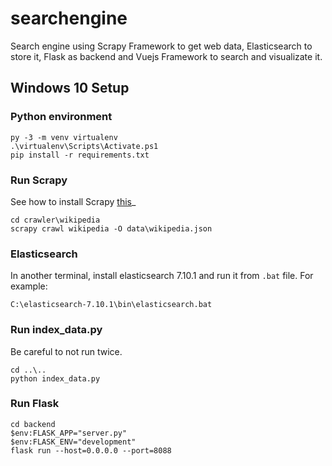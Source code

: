 # searchengine
Search engine using Scrapy Framework to get web data, Elasticsearch to store it, Flask as backend and Vuejs Framework to search and visualizate it.

## Windows 10 Setup

### Python environment
```
py -3 -m venv virtualenv
.\virtualenv\Scripts\Activate.ps1
pip install -r requirements.txt
```

### Run Scrapy
See how to install Scrapy [this](https://docs.scrapy.org/en/latest/intro/install.html)_
```
cd crawler\wikipedia
scrapy crawl wikipedia -O data\wikipedia.json
```

### Elasticsearch
In another terminal, install elasticsearch 7.10.1 and run it from `.bat` file.
For example:
```
C:\elasticsearch-7.10.1\bin\elasticsearch.bat
```

### Run index_data.py
Be careful to not run twice.
```
cd ..\..
python index_data.py
```

### Run Flask
```
cd backend
$env:FLASK_APP="server.py"
$env:FLASK_ENV="development"
flask run --host=0.0.0.0 --port=8088
```

